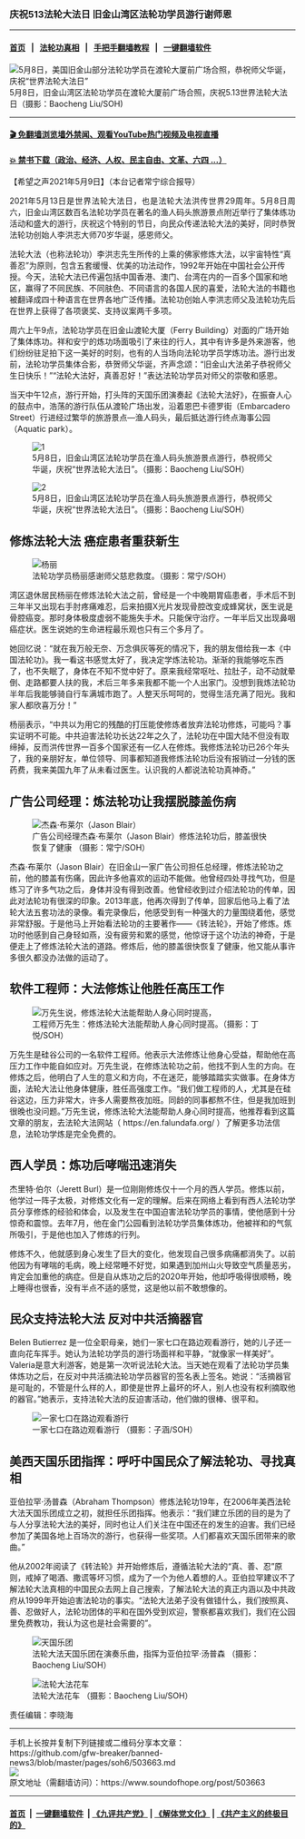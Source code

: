 ### 庆祝513法轮大法日 旧金山湾区法轮功学员游行谢师恩
------------------------

#### [首页](https://github.com/gfw-breaker/banned-news3/blob/master/README.md) &nbsp;&nbsp;|&nbsp;&nbsp; [法轮功真相](https://github.com/begood0513/basic/blob/master/README.md)  &nbsp;&nbsp;|&nbsp;&nbsp; [手把手翻墙教程](https://github.com/gfw-breaker/guides/wiki)  &nbsp;&nbsp;|&nbsp;&nbsp; [一键翻墙软件](https://github.com/gfw-breaker/nogfw/blob/master/README.md)  



<div><img alt="5月8日，美国旧金山部分法轮功学员在渡轮大厦前广场合照，恭祝师父华诞，庆祝“世界法轮大法日”" src="https://img.soundofhope.org/2021-05/dsc_0570-1620605247240.jpg"/>
<br/><figcaption class="caption">
 5月8日，旧金山湾区法轮功学员在渡轮大厦前广场合照，庆祝5.13世界法轮大法日（摄影：Baocheng Liu/SOH)
</figcaption></div><hr/>

#### [ 🎬  免翻墙浏览墙外禁闻、观看YouTube热门视频及电视直播](https://github.com/gfw-breaker/HelloWorld)

#### [ 💥  禁书下载（政治、经济、人权、民主自由、文革、六四 ...）](https://github.com/gfw-breaker/books/blob/master/README.md)

<div><div class="Content__Wrapper sc-1bvya0-0 grZQxZ">
 <p class="meta-top">
  <span class="meta">
   【希望之声2021年5月9日】（本台记者常宁综合报导）
  </span>
 </p>
 <p style="text-align:justify">
  2021年5月13日是世界法轮大法日，也是法轮大法洪传世界29周年。5月8日周六，旧金山湾区数百名法轮功学员在著名的渔人码头旅游景点附近举行了集体练功活动和盛大的游行，庆祝这个特别的节日，向民众传递法轮大法的美好，同时恭贺法轮功创始人李洪志大师70岁华诞，感恩师父。
 </p>
 <p>
  法轮大法（也称法轮功）李洪志先生所传的上乘的佛家修炼大法，以宇宙特性“真善忍”为原则，包含五套缓慢、优美的功法动作，1992年开始在中国社会公开传授。今天，法轮大法已传遍包括中国香港、澳门、台湾在内的一百多个国家和地区，赢得了不同民族、不同肤色、不同语言的各国人民的喜爱，法轮大法的书籍也被翻译成四十种语言在世界各地广泛传播。法轮功创始人李洪志师父及法轮功先后在世界上获得了各项褒奖、支持议案两千多项。
 </p>
 <div class="AD_Embed__Wrap-sc-1xslmin-0 igMuqX module desktop">
  <div>
  </div>
 </div>
 <p>
  周六上午9点，法轮功学员在旧金山渡轮大厦（Ferry Building）对面的广场开始了集体炼功。祥和安宁的炼功场面吸引了来往的行人，其中有许多是外来游客，他们纷纷驻足拍下这一美好的时刻，也有的人当场向法轮功学员学炼功法。游行出发前，法轮功学员集体合影，恭贺师父华诞，齐声念颂：“旧金山大法弟子恭祝师父生日快乐！”“法轮大法好，真善忍好！”表达法轮功学员对师父的崇敬和感恩。
 </p>
 <p>
  当天中午12点，游行开始，打头阵的天国乐团演奏起《法轮大法好》，在振奋人心的鼓点中，浩荡的游行队伍从渡轮广场出发，沿着恩巴卡德罗街（Embarcadero Street）行进经过繁华的旅游景点—渔人码头，最后抵达游行终点海事公园（Aquatic park）。
 </p>
 <figure class="OImage__StyledFigure-sc-1lfley0-0 hHSfVg">
  <img alt="1" src="https://img.soundofhope.org/2021-05/1620606218281.jpg"/>
  <br/><figcaption>
   5月8日，旧金山湾区法轮功学员在渔人码头旅游景点游行，恭祝师父华诞，庆祝“世界法轮大法日”。（摄影：Baocheng Liu/SOH）
  </figcaption>
 </figure>
 <figure class="OImage__StyledFigure-sc-1lfley0-0 hHSfVg">
  <img alt="2" src="https://img.soundofhope.org/2021-05/1620606341724.jpg"/>
  <br/><figcaption>
   5月8日，旧金山湾区法轮功学员在渔人码头旅游景点游行，恭祝师父华诞，庆祝“世界法轮大法日”。（摄影：Baocheng Liu/SOH）
  </figcaption>
 </figure>
 <h2>
  <strong>
   修炼法轮大法 癌症患者重获新生
  </strong>
 </h2>
 <figure class="OImage__StyledFigure-sc-1lfley0-0 hHSfVg">
  <img alt="杨丽" src="https://img.soundofhope.org/2021-05/img-6844-1620606746861.jpg"/>
  <br/><figcaption>
   法轮功学员杨丽感谢师父慈悲救度。（摄影：常宁/SOH）
  </figcaption>
 </figure>
 <p>
  湾区退休居民杨丽在修炼法轮大法之前，曾经是一个中晚期胃癌患者，手术后不到三年半又出现右手肘疼痛难忍，后来拍摄X光片发现骨腔改变成蜂窝状，医生说是骨腔癌变。那时身体极度虚弱不能施失手术。只能保守治疗。一年半后又出现鼻咽癌症状。医生说她的生命进程最乐观也只有三个多月了。
 </p>
 <p>
  她回忆说：“就在我万般无奈、万念俱灰等死的情况下，我的朋友借给我一本《中国法轮功》。我一看这书感觉太好了，我决定学炼法轮功。渐渐的我能够吃东西了，也不失眠了，身体在不知不觉中好了。原来我经常呕吐、拉肚子，动不动就晕倒、走路都要人扶的我，术后三年多来我都不能一个人出家门。没想到我炼法轮功半年后我能够骑自行车满城市跑了。人整天乐呵呵的，觉得生活充满了阳光。我和家人都欣喜万分！”
 </p>
 <p>
  杨丽表示，“中共以为用它的残酷的打压能使修炼者放弃法轮功修炼，可能吗？事实证明不可能。中共迫害法轮功长达22年之久了，法轮功在中国大陆不但没有取缔掉，反而洪传世界一百多个国家还有一亿人在修炼。我修炼法轮功已26个年头了，我的亲朋好友，单位领导、同事都知道我修炼法轮功后没有报销过一分钱的医药费，我来美国九年了从未看过医生。认识我的人都说法轮功真神奇。”
 </p>
 <h2>
  <strong>
   广告公司经理：炼法轮功让我摆脱膝盖伤病
  </strong>
 </h2>
 <figure class="OImage__StyledFigure-sc-1lfley0-0 hHSfVg">
  <img alt="杰森·布莱尔（Jason Blair）" src="https://img.soundofhope.org/2021-05/img-6852-1620606825214.jpg"/>
  <br/><figcaption>
   广告公司经理杰森·布莱尔（Jason Blair）修炼法轮功后，膝盖很快恢复了健康 （摄影：常宁/SOH）
  </figcaption>
 </figure>
 <p>
  杰森·布莱尔（Jason Blair）在旧金山一家广告公司担任总经理，修炼法轮功之前，他的膝盖有伤痛，因此许多他喜欢的运动不能做。他曾经四处寻找气功，但是练习了许多气功之后，身体并没有得到改善。他曾经收到过介绍法轮功的传单，因此对法轮功有很深的印象。2013年底，他再次得到了传单，回家后他马上看了法轮大法五套功法的录像。看完录像后，他感受到有一种强大的力量围绕着他，感觉非常舒服。于是他马上开始看法轮功的主要著作——《转法轮》，开始了修炼。炼功时他感到自己身轻如燕，没有疲劳和累的感觉，他惊讶于这个功法的神奇，于是便走上了修炼法轮大法的道路。修炼后，他的膝盖很快恢复了健康，他又能从事许多很久都没办法做的运动了。
 </p>
 <div class="AD_Embed__Wrap-sc-1xslmin-0 igMuqX module desktop">
  <div>
  </div>
 </div>
 <h2>
  <strong>
   软件工程师：大法修炼让他胜任高压工作
  </strong>
 </h2>
 <figure class="OImage__StyledFigure-sc-1lfley0-0 hHSfVg">
  <img alt="万先生说，修炼法轮大法能帮助人身心同时提高，" src="https://img.soundofhope.org/2021-05/1620606921889.jpeg"/>
  <br/><figcaption>
   工程师万先生：修炼法轮大法能帮助人身心同时提高。（摄影：丁悦/SOH）
  </figcaption>
 </figure>
 <p>
  万先生是硅谷公司的一名软件工程师。他表示大法修炼让他身心受益，帮助他在高压力工作中能自如应对。万先生说，在修炼法轮功之前，他找不到人生的方向。在修炼之后，他明白了人生的意义和方向，不在迷茫，能够踏踏实实做事。在身体方面，法轮大法让他身体健康，胜任高强度工作。“我们做工程师的人，尤其是在硅谷这边，压力非常大，许多人需要熬夜加班。同龄的同事都熬不住，但是我加班到很晚也没问题。”万先生说，修炼法轮大法能帮助人身心同时提高，他推荐看到这篇文章的朋友，去法轮大法网站（
  <ok href="https://en.falundafa.org/">
   https://en.falundafa.org/
  </ok>
  ）了解更多功法信息，法轮功学炼是完全免费的。
 </p>
 <h2>
  <strong>
   西人学员：炼功后哮喘迅速消失
  </strong>
 </h2>
 <p>
  杰里特·伯尔（Jerett Burl）是一位刚刚修炼仅十一个月的西人学员。修炼以前，他学过一阵子太极，对修炼文化有一定的理解。后来在网络上看到有西人法轮功学员分享修炼的经验和体会，以及发生在中国迫害法轮功学员的事情，使他感到十分惊奇和震惊。去年7月，他在金门公园看到法轮功学员集体炼功，他被祥和的气氛所吸引，于是他也加入了修炼的行列。
 </p>
 <p>
  修炼不久，他就感到身心发生了巨大的变化，他发现自己很多病痛都消失了。以前他因为有哮喘的毛病，晚上经常睡不好觉，如果遇到加州山火导致空气质量恶劣，肯定会加重他的病症。但是自从炼功之后的2020年开始，他却呼吸得很顺畅，晚上睡得也很香，没有半点不适的感觉，这是他以前不敢想像的。
 </p>
 <h2>
  <strong>
   民众支持法轮大法 反对中共活摘器官
  </strong>
 </h2>
 <p>
  Belen Butierrez 是一位全职母亲，她们一家七口在路边观看游行，她的儿子还一直向花车挥手。她认为法轮功学员的游行场面祥和平静，“就像家一样美好”。Valeria是意大利游客，她是第一次听说法轮大法。当天她在观看了法轮功学员集体炼功之后，在反对中共活摘法轮功学员器官的签名表上签名。她说：“活摘器官是可耻的，不管是什么样的人，即使是世界上最坏的坏人，别人也没有权利摘取他的器官。”她表示，支持法轮大法的反迫害活动，他们做的很棒、很平和。
 </p>
 <figure class="OImage__StyledFigure-sc-1lfley0-0 hHSfVg">
  <img alt="一家七口在路边观看游行" src="https://img.soundofhope.org/2021-05/img_0104-1620607066155.jpg"/>
  <br/><figcaption>
   一家七口在路边观看游行 （摄影：子涵/SOH）
  </figcaption>
 </figure>
 <h2>
  <strong>
   美西天国乐团指挥：呼吁中国民众了解法轮功、寻找真相
  </strong>
 </h2>
 <p>
  亚伯拉罕·汤普森（Abraham Thompson）修炼法轮功19年，在2006年美西法轮大法天国乐团成立之初，就担任乐团指挥。他表示：“我们建立乐团的目的是为了与人分享法轮大法的美好，同时也让人们关注在中国还在的发生的迫害。我们已经参加了美国各地上百场次的游行，也获得一些奖项。人们都喜欢天国乐团带来的歌曲。”
 </p>
 <p>
  他从2002年阅读了《转法轮》并开始修炼后，遵循法轮大法的“真、善、忍”原则，戒掉了喝酒、撒谎等坏习惯，成为了一个为他人着想的人。亚伯拉罕建议不了解法轮大法真相的中国民众去网上自己搜索，了解法轮大法的真正内涵以及中共政府从1999年开始迫害法轮功的事实。“法轮大法弟子没有做错什么，我们按照真、善、忍做好人，法轮功团体的平和在国外受到欢迎，警察都喜欢我们，我们在公园里免费教功，我认为这也是社会需要的”。
 </p>
 <figure class="OImage__StyledFigure-sc-1lfley0-0 hHSfVg">
  <img alt="天国乐团" src="https://img.soundofhope.org/2021-05/1620607147708.jpg"/>
  <br/><figcaption>
   法轮大法天国乐团在演奏乐曲，指挥为亚伯拉罕·汤普森 （摄影：Baocheng Liu/SOH）
  </figcaption>
 </figure>
 <figure class="OImage__StyledFigure-sc-1lfley0-0 hHSfVg">
  <img alt="法轮大法花车" src="https://img.soundofhope.org/2021-05/1620607307044.jpg"/>
  <br/><figcaption>
   法轮大法花车 （摄影：Baocheng Liu/SOH）
  </figcaption>
 </figure>
 <p class="meta-btm">
  责任编辑：李晓海
 </p>
</div>
</div>
<hr/>
手机上长按并复制下列链接或二维码分享本文章：<br/>
https://github.com/gfw-breaker/banned-news3/blob/master/pages/soh6/503663.md <br/>
<a href='https://github.com/gfw-breaker/banned-news3/blob/master/pages/soh6/503663.md'><img src='https://github.com/gfw-breaker/banned-news3/blob/master/pages/soh6/503663.md.png'/></a> <br/>
原文地址（需翻墙访问）：https://www.soundofhope.org/post/503663


------------------------
#### [首页](https://github.com/gfw-breaker/banned-news3/blob/master/README.md) &nbsp;|&nbsp; [一键翻墙软件](https://github.com/gfw-breaker/nogfw/blob/master/README.md) &nbsp;| [《九评共产党》](https://github.com/gfw-breaker/9ping.md/blob/master/README.md#九评之一评共产党是什么) | [《解体党文化》](https://github.com/gfw-breaker/jtdwh.md/blob/master/README.md) | [《共产主义的终极目的》](https://github.com/gfw-breaker/gczydzjmd.md/blob/master/README.md)


<img src='http://gfw-breaker.win/banned-news3/pages/soh6/503663.md' width='0px' height='0px'/>
